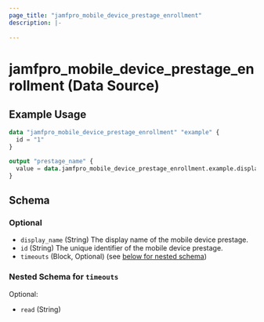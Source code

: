 ```yaml
---
page_title: "jamfpro_mobile_device_prestage_enrollment"
description: |-
  
---
```


# jamfpro_mobile_device_prestage_enrollment (Data Source)


## Example Usage
```terraform
data "jamfpro_mobile_device_prestage_enrollment" "example" {
  id = "1"
}

output "prestage_name" {
  value = data.jamfpro_mobile_device_prestage_enrollment.example.display_name
}
```

<!-- schema generated by tfplugindocs -->
## Schema

### Optional

- `display_name` (String) The display name of the mobile device prestage.
- `id` (String) The unique identifier of the mobile device prestage.
- `timeouts` (Block, Optional) (see [below for nested schema](#nestedblock--timeouts))

<a id="nestedblock--timeouts"></a>
### Nested Schema for `timeouts`

Optional:

- `read` (String)